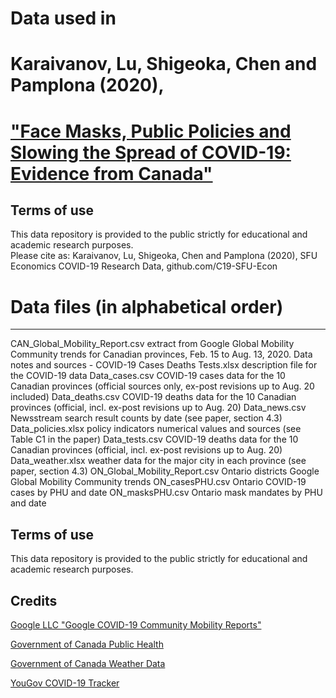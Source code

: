 # Data used in 
# Karaivanov, Lu, Shigeoka, Chen and Pamplona (2020),
# ["Face Masks, Public Policies and Slowing the Spread of COVID-19: Evidence from Canada"](https://www.medrxiv.org/content/10.1101/2020.09.24.20201178v1.full.pdf) 

Terms of use
------------
This data repository is provided to the public strictly for educational and academic research purposes.  
Please cite as: Karaivanov, Lu, Shigeoka, Chen and Pamplona (2020), SFU Economics COVID-19 Research Data, github.com/C19-SFU-Econ

# Data files (in alphabetical order)
-------------------------------------
CAN_Global_Mobility_Report.csv                                extract from Google Global Mobility Community trends for Canadian provinces, Feb. 15 to Aug. 13, 2020.
Data notes and sources - COVID-19 Cases Deaths Tests.xlsx     description file for the COVID-19 data
Data_cases.csv                                                COVID-19 cases data for the 10 Canadian provinces (official sources only, ex-post revisions up to Aug. 20 included)
Data_deaths.csv                                               COVID-19 deaths data for the 10 Canadian provinces (official, incl. ex-post revisions up to Aug. 20)
Data_news.csv                                                 Newsstream search result counts by date (see paper, section 4.3)
Data_policies.xlsx                                            policy indicators numerical values and sources (see Table C1 in the paper)
Data_tests.csv                                                COVID-19 deaths data for the 10 Canadian provinces (official, incl. ex-post revisions up to Aug. 20)
Data_weather.xlsx                                             weather data for the major city in each province (see paper, section 4.3)
ON_Global_Mobility_Report.csv                                 Ontario districts Google Global Mobility Community trends
ON_casesPHU.csv                                               Ontario COVID-19 cases by PHU and date
ON_masksPHU.csv                                               Ontario mask mandates by PHU and date

Terms of use
------------
This data repository is provided to the public strictly for educational and academic research purposes.


Credits
--------
[Google LLC "Google COVID-19 Community Mobility Reports"](https://www.google.com/covid19/mobility/)

[Government of Canada Public Health](https://www.canada.ca/en/public-health/services/diseases/2019-novel-coronavirus-infection.html)

[Government of Canada Weather Data](https://climate.weather.gc.ca/historical_data/search_historic_data_e.html)

[YouGov COVID-19 Tracker](https://github.com/YouGov-Data/covid-19-tracker)
